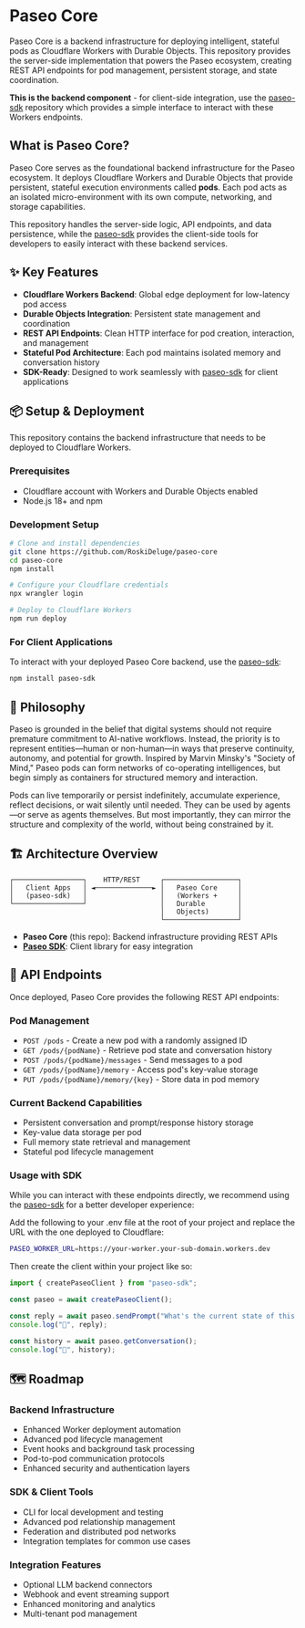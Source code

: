 # Paseo Core

Paseo Core is a backend infrastructure for deploying intelligent, stateful pods as Cloudflare Workers with Durable Objects. This repository provides the server-side implementation that powers the Paseo ecosystem, creating REST API endpoints for pod management, persistent storage, and state coordination.

**This is the backend component** - for client-side integration, use the [paseo-sdk](https://github.com/RoskiDeluge/paseo-sdk) repository which provides a simple interface to interact with these Workers endpoints.

## What is Paseo Core?

Paseo Core serves as the foundational backend infrastructure for the Paseo ecosystem. It deploys Cloudflare Workers and Durable Objects that provide persistent, stateful execution environments called **pods**. Each pod acts as an isolated micro-environment with its own compute, networking, and storage capabilities.

This repository handles the server-side logic, API endpoints, and data persistence, while the [paseo-sdk](https://github.com/RoskiDeluge/paseo-sdk) provides the client-side tools for developers to easily interact with these backend services.


## ✨ Key Features

- **Cloudflare Workers Backend**: Global edge deployment for low-latency pod access
- **Durable Objects Integration**: Persistent state management and coordination
- **REST API Endpoints**: Clean HTTP interface for pod creation, interaction, and management
- **Stateful Pod Architecture**: Each pod maintains isolated memory and conversation history
- **SDK-Ready**: Designed to work seamlessly with [paseo-sdk](https://github.com/RoskiDeluge/paseo-sdk) for client applications

## 📦 Setup & Deployment

This repository contains the backend infrastructure that needs to be deployed to Cloudflare Workers.

### Prerequisites
- Cloudflare account with Workers and Durable Objects enabled
- Node.js 18+ and npm

### Development Setup

```bash
# Clone and install dependencies
git clone https://github.com/RoskiDeluge/paseo-core
cd paseo-core
npm install

# Configure your Cloudflare credentials
npx wrangler login

# Deploy to Cloudflare Workers
npm run deploy
```

### For Client Applications

To interact with your deployed Paseo Core backend, use the [paseo-sdk](https://github.com/RoskiDeluge/paseo-sdk):

```bash
npm install paseo-sdk
```

## 🧠 Philosophy

Paseo is grounded in the belief that digital systems should not require premature commitment to AI-native workflows. Instead, the priority is to represent entities—human or non-human—in ways that preserve continuity, autonomy, and potential for growth. Inspired by Marvin Minsky's "Society of Mind," Paseo pods can form networks of co-operating intelligences, but begin simply as containers for structured memory and interaction.

Pods can live temporarily or persist indefinitely, accumulate experience, reflect decisions, or wait silently until needed. They can be used by agents—or serve as agents themselves. But most importantly, they can mirror the structure and complexity of the world, without being constrained by it.

## 🏗 Architecture Overview

```
┌─────────────────┐    HTTP/REST     ┌──────────────────┐
│   Client Apps   │ ◄──────────────► │   Paseo Core     │
│   (paseo-sdk)   │                  │   (Workers +     │
└─────────────────┘                  │   Durable        │
                                     │   Objects)       │
                                     └──────────────────┘
```

- **Paseo Core** (this repo): Backend infrastructure providing REST APIs
- **[Paseo SDK](https://github.com/RoskiDeluge/paseo-sdk)**: Client library for easy integration

## 🔧 API Endpoints

Once deployed, Paseo Core provides the following REST API endpoints:

### Pod Management
- `POST /pods` - Create a new pod with a randomly assigned ID
- `GET /pods/{podName}` - Retrieve pod state and conversation history
- `POST /pods/{podName}/messages` - Send messages to a pod
- `GET /pods/{podName}/memory` - Access pod's key-value storage
- `PUT /pods/{podName}/memory/{key}` - Store data in pod memory

### Current Backend Capabilities
- Persistent conversation and prompt/response history storage
- Key-value data storage per pod
- Full memory state retrieval and management
- Stateful pod lifecycle management

### Usage with SDK

While you can interact with these endpoints directly, we recommend using the [paseo-sdk](https://github.com/RoskiDeluge/paseo-sdk) for a better developer experience:

Add the following to your .env file at the root of your project and replace the URL with the one deployed to Cloudflare:
```bash
PASEO_WORKER_URL=https://your-worker.your-sub-domain.workers.dev
```

Then create the client within your project like so:
```javascript
import { createPaseoClient } from "paseo-sdk";

const paseo = await createPaseoClient();

const reply = await paseo.sendPrompt("What's the current state of this entity?");
console.log("🤖", reply);

const history = await paseo.getConversation();
console.log("🧠", history);
```

## 🗺 Roadmap

### Backend Infrastructure
- Enhanced Worker deployment automation
- Advanced pod lifecycle management
- Event hooks and background task processing
- Pod-to-pod communication protocols
- Enhanced security and authentication layers

### SDK & Client Tools
- CLI for local development and testing
- Advanced pod relationship management
- Federation and distributed pod networks
- Integration templates for common use cases

### Integration Features
- Optional LLM backend connectors
- Webhook and event streaming support
- Enhanced monitoring and analytics
- Multi-tenant pod management

